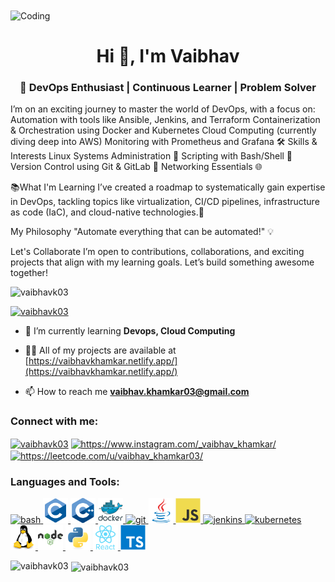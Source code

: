 <img align="center" alt="Coding" width="400" src="https://pasteboard.co/PIS8V7hg3Nmf.png">
<h1 align="center">Hi 👋, I'm Vaibhav</h1>
<h3 align="center">🚀 DevOps Enthusiast | Continuous Learner | Problem Solver</h3>
<p>I’m on an exciting journey to master the world of DevOps, with a focus on:
  Automation with tools like Ansible, Jenkins, and Terraform
  Containerization & Orchestration using Docker and Kubernetes
  Cloud Computing (currently diving deep into AWS)
  Monitoring with Prometheus and Grafana
🛠️ Skills & Interests
  Linux Systems Administration 🐧
  Scripting with Bash/Shell 🔧
  Version Control using Git & GitLab 🔀
  Networking Essentials 🌐</p>
<p>📚What I'm Learning I’ve created a roadmap to systematically gain expertise in DevOps, tackling topics like virtualization, CI/CD pipelines, infrastructure as code (IaC), and cloud-native technologies.🌟  </p>
<p>My Philosophy "Automate everything that can be automated!" 💡</p>
<p>Let's Collaborate I’m open to contributions, collaborations, and exciting projects that align with my learning goals. Let’s build something awesome together!</p>

<p align="left"> <img src="https://komarev.com/ghpvc/?username=vaibhavk03&label=Profile%20views&color=0e75b6&style=flat" alt="vaibhavk03" /> </p>

<p align="left"> <a href="https://twitter.com/vaibhavk03" target="blank"><img src="https://img.shields.io/twitter/follow/vaibhavk03?logo=twitter&style=for-the-badge" alt="vaibhavk03" /></a> </p>

- 🌱 I’m currently learning **Devops, Cloud Computing**

- 👨‍💻 All of my projects are available at [https://vaibhavkhamkar.netlify.app/](https://vaibhavkhamkar.netlify.app/)

- 📫 How to reach me **vaibhav.khamkar03@gmail.com**

<h3 align="left">Connect with me:</h3>
<p align="left">
<a href="https://twitter.com/vaibhavk03" target="blank"><img align="center" src="https://raw.githubusercontent.com/rahuldkjain/github-profile-readme-generator/master/src/images/icons/Social/twitter.svg" alt="vaibhavk03" height="30" width="40" /></a>
<a href="https://instagram.com/https://www.instagram.com/_vaibhav_khamkar/" target="blank"><img align="center" src="https://raw.githubusercontent.com/rahuldkjain/github-profile-readme-generator/master/src/images/icons/Social/instagram.svg" alt="https://www.instagram.com/_vaibhav_khamkar/" height="30" width="40" /></a>
<a href="https://www.leetcode.com/https://leetcode.com/u/vaibhav_khamkar03/" target="blank"><img align="center" src="https://raw.githubusercontent.com/rahuldkjain/github-profile-readme-generator/master/src/images/icons/Social/leet-code.svg" alt="https://leetcode.com/u/vaibhav_khamkar03/" height="30" width="40" /></a>
</p>

<h3 align="left">Languages and Tools:</h3>
<p align="left"> <a href="https://www.gnu.org/software/bash/" target="_blank" rel="noreferrer"> <img src="https://www.vectorlogo.zone/logos/gnu_bash/gnu_bash-icon.svg" alt="bash" width="40" height="40"/> </a> <a href="https://www.cprogramming.com/" target="_blank" rel="noreferrer"> <img src="https://raw.githubusercontent.com/devicons/devicon/master/icons/c/c-original.svg" alt="c" width="40" height="40"/> </a> <a href="https://www.w3schools.com/cpp/" target="_blank" rel="noreferrer"> <img src="https://raw.githubusercontent.com/devicons/devicon/master/icons/cplusplus/cplusplus-original.svg" alt="cplusplus" width="40" height="40"/> </a> <a href="https://www.docker.com/" target="_blank" rel="noreferrer"> <img src="https://raw.githubusercontent.com/devicons/devicon/master/icons/docker/docker-original-wordmark.svg" alt="docker" width="40" height="40"/> </a> <a href="https://git-scm.com/" target="_blank" rel="noreferrer"> <img src="https://www.vectorlogo.zone/logos/git-scm/git-scm-icon.svg" alt="git" width="40" height="40"/> </a> <a href="https://www.java.com" target="_blank" rel="noreferrer"> <img src="https://raw.githubusercontent.com/devicons/devicon/master/icons/java/java-original.svg" alt="java" width="40" height="40"/> </a> <a href="https://developer.mozilla.org/en-US/docs/Web/JavaScript" target="_blank" rel="noreferrer"> <img src="https://raw.githubusercontent.com/devicons/devicon/master/icons/javascript/javascript-original.svg" alt="javascript" width="40" height="40"/> </a> <a href="https://www.jenkins.io" target="_blank" rel="noreferrer"> <img src="https://www.vectorlogo.zone/logos/jenkins/jenkins-icon.svg" alt="jenkins" width="40" height="40"/> </a> <a href="https://kubernetes.io" target="_blank" rel="noreferrer"> <img src="https://www.vectorlogo.zone/logos/kubernetes/kubernetes-icon.svg" alt="kubernetes" width="40" height="40"/> </a> <a href="https://www.linux.org/" target="_blank" rel="noreferrer"> <img src="https://raw.githubusercontent.com/devicons/devicon/master/icons/linux/linux-original.svg" alt="linux" width="40" height="40"/> </a> <a href="https://nodejs.org" target="_blank" rel="noreferrer"> <img src="https://raw.githubusercontent.com/devicons/devicon/master/icons/nodejs/nodejs-original-wordmark.svg" alt="nodejs" width="40" height="40"/> </a> <a href="https://www.python.org" target="_blank" rel="noreferrer"> <img src="https://raw.githubusercontent.com/devicons/devicon/master/icons/python/python-original.svg" alt="python" width="40" height="40"/> </a> <a href="https://reactjs.org/" target="_blank" rel="noreferrer"> <img src="https://raw.githubusercontent.com/devicons/devicon/master/icons/react/react-original-wordmark.svg" alt="react" width="40" height="40"/> </a> <a href="https://www.typescriptlang.org/" target="_blank" rel="noreferrer"> <img src="https://raw.githubusercontent.com/devicons/devicon/master/icons/typescript/typescript-original.svg" alt="typescript" width="40" height="40"/> </a> </p>

<p><img align="left" src="https://github-readme-stats.vercel.app/api/top-langs?username=vaibhavk03&show_icons=true&locale=en&layout=compact" alt="vaibhavk03" /></p>

<p>&nbsp;<img align="center" src="https://github-readme-stats.vercel.app/api?username=vaibhavk03&show_icons=true&locale=en" alt="vaibhavk03" /></p>
